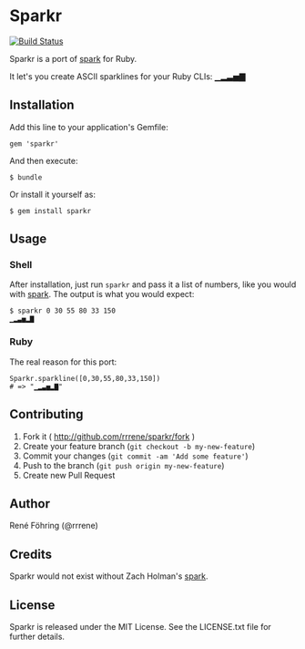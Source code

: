 # Sparkr

[![Build Status](https://travis-ci.org/rrrene/sparkr.png?branch=master)](https://travis-ci.org/rrrene/sparkr)

Sparkr is a port of [spark](https://github.com/holman/spark) for Ruby.

It let's you create ASCII sparklines for your Ruby CLIs: ▁▂▃▅▇

## Installation

Add this line to your application's Gemfile:

    gem 'sparkr'

And then execute:

    $ bundle

Or install it yourself as:

    $ gem install sparkr


## Usage

### Shell

After installation, just run `sparkr` and pass it a list of numbers, like
you would with [spark](https://github.com/holman/spark). The output is what
you would expect:

    $ sparkr 0 30 55 80 33 150
    ▁▂▃▅▂▇

### Ruby

The real reason for this port:

    Sparkr.sparkline([0,30,55,80,33,150])
    # => "▁▂▃▅▂▇"


## Contributing

1. Fork it ( http://github.com/rrrene/sparkr/fork )
2. Create your feature branch (`git checkout -b my-new-feature`)
3. Commit your changes (`git commit -am 'Add some feature'`)
4. Push to the branch (`git push origin my-new-feature`)
5. Create new Pull Request


## Author

René Föhring (@rrrene)


## Credits

Sparkr would not exist without Zach Holman's [spark](https://github.com/holman/spark).


## License

Sparkr is released under the MIT License. See the LICENSE.txt file for further
details.
